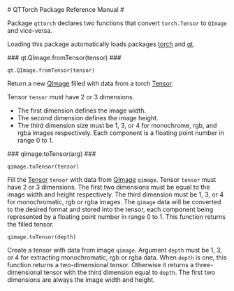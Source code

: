 <a name="qttorch.dok"/>
# QTTorch Package Reference Manual #

Package `qttorch` declares two functions
that convert `torch.Tensor` to `QImage` and vice-versa.

Loading this package automatically loads
packages [torch](..:torch:index) 
and [qt](..:qt:index).


<a name="qimagefromtensor"/>
### qt.QImage.fromTensor(tensor) ###

`qt.QImage.fromTensor(tensor)`

Return a new [QImage](..:qtgui:index#qimage) filled 
with data from a torch [Tensor](..:torch:index#Tensor).

Tensor `tensor` must have 2 or 3 dimensions.
  * The first dimension defines the image width.
  * The second dimension defines the image height.
  * The third dimension size must be 1, 3, or 4
for monochrome, rgb, and rgba images respectively.
Each component is a floating point number in range 0 to 1.


<a name="qimagetotensor"/>
### qimage:toTensor(arg) ###

`qimage.toTensor(tensor)`

Fill the [Tensor](..:torch:index#Tensor) `tensor` with data 
from [QImage](..:qtgui:index#qimage) `qimage`.
Tensor `tensor` must have 2 or 3 dimensions.
The first two dimensions must be equal to the 
image width and height respectively.
The third dimension must be 1, 3, or 4
for monochromatic, rgb or rgba images.
The `qimage` data will be converted to the desired format
and stored into the tensor, each component being
represented by a floating point number in range 0 to 1.
This function returns the filled tensor.

`qimage.toTensor(depth)`

Create a tensor with data from image `qimage`.
Argument `depth` must be 1, 3, or 4
for extracting monochromatic, rgb or rgba data.
When `depth` is one, this function returns a two-dimensional tensor.
Otherwise it returns a three-dimensional tensor with
the third dimension equal to `depth`. 
The first two dimensions are always 
the image width and height.

